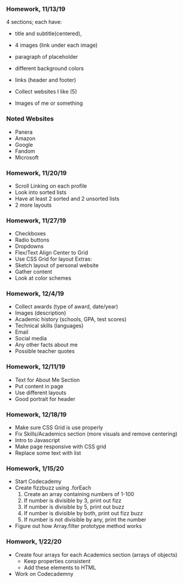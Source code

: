 ### Homework, 11/13/19
4 sections; each have:
- title and subtitle(centered), 
- 4 images (link under each image)
- paragraph of placeholder
- different background colors
- links (header and footer)

- Collect websites I like (5)
- Images of me or something

### Noted Websites
- Panera
- Amazon
- Google
- Fandom
- Microsoft

### Homework, 11/20/19
- Scroll Linking on each profile
- Look into sorted lists
- Have at least 2 sorted and 2 unsorted lists
- 2 more layouts

### Homework, 11/27/19
- Checkboxes
- Radio buttons
- Dropdowns
- Flex/Text Align Center to Grid
- Use CSS Grid for layout
Extras:
- Sketch layout of personal website
- Gather content
- Look at color schemes

### Homework, 12/4/19
- Collect awards (type of award, date/year)
- Images (description)
- Academic history (schools, GPA, test scores)
- Technical skills (languages)
- Email
- Social media
- Any other facts about me
- Possible teacher quotes

### Homework, 12/11/19
- Text for About Me Section
- Put content in page
- Use different layouts
- Good portrait for header

### Homework, 12/18/19
- Make sure CSS Grid is use properly
- Fix Skills/Academics section (more visuals and remove centering)
- Intro to Javascript
- Make page responsive with CSS grid
- Replace some text with list

### Homework, 1/15/20
- Start Codecademy
- Create fizzbuzz using .forEach
    1. Create an array containing numbers of 1-100
    2. If number is divisible by 3, print out fizz
    3. If number is divisible by 5, print out buzz
    4. If number is divisible by both, print out fizz buzz
    5. If number is not divisible by any, print the number
- Figure out how Array.filter prototype method works

### Homwork, 1/22/20
- Create four arrays for each Academics section (arrays of objects)
    - Keep properties consistent
    - Add these elements to HTML
- Work on Codecademny